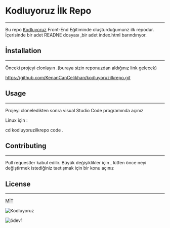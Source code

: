 # Kodluyoruz İlk Repo
---
Bu repo [Kodluyoruz](https://www.kodluyoruz.org/) Front-End Eğitiminde oluşturduğumunz ilk repodur. İçerisinde bir adet READNE dosyası ,bir adet index.html barındırıyor.

## İnstallation
---
Önceki projeyi clonlayın .(buraya sizin reponuzdan aldığınız link gelecek)

https://github.com/KenanCanCelikhan/kodluyoruzilkrepo.git

## Usage 
---
Projeyi cloneledikten sonra visual Studio Code programında açınız

Linux için :

cd kodluyoruzilkrepo
code .


## Contributing 
---
Pull requestler kabul edilir. Büyük değişiklikler için , lütfen önce neyi değiştirmek istediğiniz taetışmak için bir konu açınız

## License
---

[MİT](https://choosealicense.com/licenses/mit/)

![Kodluyoruz](https://github.com/Kodluyoruz)

![ödev1](ödev_1.png)